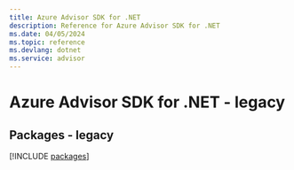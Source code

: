 ```yaml
---
title: Azure Advisor SDK for .NET
description: Reference for Azure Advisor SDK for .NET
ms.date: 04/05/2024
ms.topic: reference
ms.devlang: dotnet
ms.service: advisor
---
```

# Azure Advisor SDK for .NET - legacy
## Packages - legacy
[!INCLUDE [packages](advisor-index.md)]